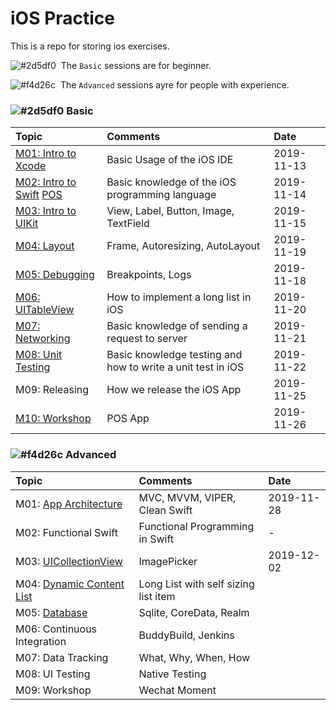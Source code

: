# iOS Practice

This is a repo for storing ios exercises.

![#2d5df0][#2d5df0]&nbsp;&nbsp;The `Basic` sessions are for beginner.

![#f4d26c][#f4d26c]&nbsp;&nbsp;The `Advanced` sessions ayre for people with experience.

### ![#2d5df0][#2d5df0] Basic

| Topic | Comments | Date |
| :--- | :--- | :--- |
| [M01: Intro to Xcode](./Basic/P01) | Basic Usage of the iOS IDE | 2019-11-13 |
| [M02: Intro to Swift](./Basic/P02)  [POS](./Basic/POS) | Basic knowledge of the iOS programming language | 2019-11-14 |
| [M03: Intro to UIKit](./Basic/UIKitDemo) | View, Label, Button, Image, TextField | 2019-11-15 |
| [M04: Layout](./Basic/AutoLayout) | Frame, Autoresizing, AutoLayout | 2019-11-19 |
| [M05: Debugging](./Basic/M05) | Breakpoints, Logs | 2019-11-18 |
| [M06: UITableView](./Basic/UITableViewDemo) | How to implement a long list in iOS | 2019-11-20 |
| [M07: Networking](./Basic/NetworkingDemo) | Basic knowledge of sending a request to server | 2019-11-21 |
| [M08: Unit Testing](./Basic/demo_M08) | Basic knowledge testing and how to write a unit test in iOS | 2019-11-22 |
| M09: Releasing | How we release the iOS App | 2019-11-25 |
| [M10: Workshop](./Basic/POSApp) | POS App | 2019-11-26 |

### ![#f4d26c][#f4d26c] Advanced

| Topic | Comments | Date |
| :--- | :--- | :--- | 
| M01: [App Architecture](./Basic/POSApp)| MVC, MVVM, VIPER, Clean Swift | 2019-11-28 |
| M02: Functional Swift  | Functional Programming in Swift | - |
| M03: [UICollectionView](./Advanced/UICollectionViewDemo)  | ImagePicker | 2019-12-02 |
| M04: [Dynamic Content List](./Advanced/DynamicContentDemo) | Long List with self sizing list item |
| M05: [Database](./Basic/POSApp) | Sqlite, CoreData, Realm |
| M06: Continuous Integration | BuddyBuild, Jenkins |
| M07: Data Tracking | What, Why, When, How |
| M08: UI Testing | Native Testing |
| M09: Workshop | Wechat Moment |

<!--Parameters-->
<!--Blue-->
[#2d5df0]: https://placehold.it/15/2d5df0/000000?text=+
<!--Yellow-->
[#f4d26c]: https://placehold.it/15/f4d26c/000000?text=+

[Haha]: 1234566nmxcnvijdsaf
